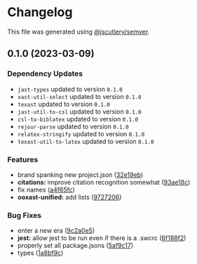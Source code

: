 # Changelog

This file was generated using [@jscutlery/semver](https://github.com/jscutlery/semver).

## 0.1.0 (2023-03-09)

### Dependency Updates

- `jast-types` updated to version `0.1.0`
- `xast-util-select` updated to version `0.1.0`
- `texast` updated to version `0.1.0`
- `jast-util-to-csl` updated to version `0.1.0`
- `csl-to-biblatex` updated to version `0.1.0`
- `rejour-parse` updated to version `0.1.0`
- `relatex-stringify` updated to version `0.1.0`
- `texast-util-to-latex` updated to version `0.1.0`

### Features

- brand spanking new project.json ([32e19eb](https://github.com/TrialAndErrorOrg/parsers/commit/32e19ebf3f71c80336f637297d8f4db274d098bf))
- **citations:** improve citation recognition somewhat ([93ae18c](https://github.com/TrialAndErrorOrg/parsers/commit/93ae18c42a4bd3e2072c4fb0ffcb350d4fb9c4d2))
- fix names ([a4f65fc](https://github.com/TrialAndErrorOrg/parsers/commit/a4f65fcb2fde9dd23750bc9ccddfb0e1ab11548f))
- **ooxast-unified:** add lists ([9727206](https://github.com/TrialAndErrorOrg/parsers/commit/9727206eb6f84790e20a4dc19b5070f0309d7ebc))

### Bug Fixes

- enter a new era ([9c2a0e5](https://github.com/TrialAndErrorOrg/parsers/commit/9c2a0e505472c43d384f3cc78543ad90877b7c3d))
- **jest:** allow jest to be run even if there is a .swcrc ([6f188f2](https://github.com/TrialAndErrorOrg/parsers/commit/6f188f2a06922ee00d9367b29e666894e48c6c1e))
- properly set all package.jsons ([5af9c17](https://github.com/TrialAndErrorOrg/parsers/commit/5af9c177be9910511844c481ca59cfcc7bd9b0f6))
- types ([1a8bf9c](https://github.com/TrialAndErrorOrg/parsers/commit/1a8bf9c26bcc283c3a9d443e94e238881b9e2336))
